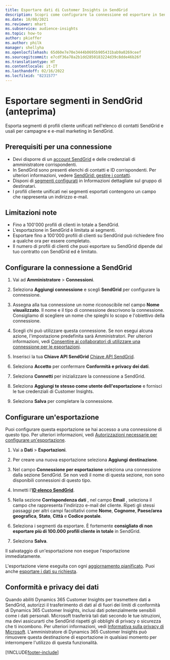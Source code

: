 ```yaml
---
title: Esportare dati di Customer Insights in SendGrid
description: Scopri come configurare la connessione ed esportare in SendGrid.
ms.date: 10/08/2021
ms.reviewer: mhart
ms.subservice: audience-insights
ms.topic: how-to
author: pkieffer
ms.author: philk
manager: shellyha
ms.openlocfilehash: 65d60e7e70e3444b0695b905431bab9a0269ceef
ms.sourcegitcommit: e7cdf36a78a2b1dd2850183224d39c8dde46b26f
ms.translationtype: HT
ms.contentlocale: it-IT
ms.lasthandoff: 02/16/2022
ms.locfileid: "8231577"
---
```

# <a name="export-segments-to-sendgrid-preview"></a>Esportare segmenti in SendGrid (anteprima)

Esporta segmenti di profili cliente unificati nell'elenco di contatti SendGrid e usali per campagne e e-mail marketing in SendGrid. 

## <a name="prerequisites-for-a-connection"></a>Prerequisiti per una connessione

-   Devi disporre di un [account SendGrid](https://sendgrid.com/) e delle credenziali di amministratore corrispondenti.
-   In SendGrid sono presenti elenchi di contatti e ID corrispondenti. Per ulteriori informazioni, vedere [SendGrid: gestire i contatti](https://sendgrid.com/docs/ui/managing-contacts/create-and-manage-contacts/#manage-contacts).
-   Disponi di [segmenti configurati](segments.md) in Informazioni dettagliate sul gruppo di destinatari.
-   I profili cliente unificati nei segmenti esportati contengono un campo che rappresenta un indirizzo e-mail.

## <a name="known-limitations"></a>Limitazioni note

- Fino a 100'000 profili di clienti in totale a SendGrid.
- L'esportazione in SendGrid è limitata ai segmenti.
- Esportare fino a 100'000 profili di clienti su SendGrid può richiedere fino a qualche ora per essere completato. 
- Il numero di profili di clienti che puoi esportare su SendGrid dipende dal tuo contratto con SendGrid ed è limitato.

## <a name="set-up-connection-to-sendgrid"></a>Configurare la connessione a SendGrid

1. Vai ad **Amministratore** > **Connessioni**.

1. Seleziona **Aggiungi connessione** e scegli **SendGrid** per configurare la connessione.

1. Assegna alla tua connessione un nome riconoscibile nel campo **Nome visualizzato**. Il nome e il tipo di connessione descrivono la connessione. Consigliamo di scegliere un nome che spieghi lo scopo e l'obiettivo della connessione.

1. Scegli chi può utilizzare questa connessione. Se non esegui alcuna azione, l'impostazione predefinita sarà Amministratori. Per ulteriori informazioni, vedi [Consentire ai collaboratori di utilizzare una connessione per le esportazioni](connections.md#allow-contributors-to-use-a-connection-for-exports).

1. Inserisci la tua **Chiave API SendGrid** [Chiave API SendGrid](https://sendgrid.com/docs/ui/account-and-settings/api-keys/).

1. Seleziona **Accetto** per confermare **Conformità e privacy dei dati**.

1. Seleziona **Connetti** per inizializzare la connessione a SendGrid.

1. Seleziona **Aggiungi te stesso come utente dell'esportazione** e fornisci le tue credenziali di Customer Insights.

1. Seleziona **Salva** per completare la connessione.

## <a name="configure-an-export"></a>Configurare un'esportazione

Puoi configurare questa esportazione se hai accesso a una connessione di questo tipo. Per ulteriori informazioni, vedi [Autorizzazioni necessarie per configurare un'esportazione](export-destinations.md#set-up-a-new-export).

1. Vai a **Dati** > **Esportazioni**.

1. Per creare una nuova esportazione seleziona **Aggiungi destinazione**.

1. Nel campo **Connessione per esportazione** seleziona una connessione dalla sezione SendGrid. Se non vedi il nome di questa sezione, non sono disponibili connessioni di questo tipo.

1. Immetti l'**[ID elenco SendGrid](https://sendgrid.com/docs/ui/managing-contacts/create-and-manage-contacts/#manage-contacts)**.

1. Nella sezione **Corrispondenza dati** , nel campo **Email** , seleziona il campo che rappresenta l'indirizzo e-mail del cliente. Ripeti gli stessi passaggi per altri campi facoltativi come **Nome**, **Cognome**, **Paese/area geografica**, **Stato**, **Città** e **Codice postale**.

1. Seleziona i segmenti da esportare. È fortemente **consigliato di non esportare più di 100.000 profili cliente in totale** in SendGrid. 

1. Seleziona **Salva**.

Il salvataggio di un'esportazione non esegue l'esportazione immediatamente.

L'esportazione viene eseguita con ogni [aggiornamento pianificato](system.md#schedule-tab). Puoi anche [esportare i dati su richiesta](export-destinations.md#run-exports-on-demand). 

## <a name="data-privacy-and-compliance"></a>Conformità e privacy dei dati

Quando abiliti Dynamics 365 Customer Insights per trasmettere dati a SendGrid, autorizzi il trasferimento di dati al di fuori dei limiti di conformità di Dynamics 365 Customer Insights, inclusi dati potenzialmente sensibili come i dati personali. Microsoft trasferirà tali dati secondo le tue istruzioni, ma devi assicurarti che SendGrid rispetti gli obblighi di privacy o sicurezza che ti incombono. Per ulteriori informazioni, vedi [Informativa sulla privacy di Microsoft](https://go.microsoft.com/fwlink/?linkid=396732).
L'amministratore di Dynamics 365 Customer Insights può rimuovere questa destinazione di esportazione in qualsiasi momento per interrompere l'utilizzo di questa funzionalità.


[!INCLUDE[footer-include](../includes/footer-banner.md)]
